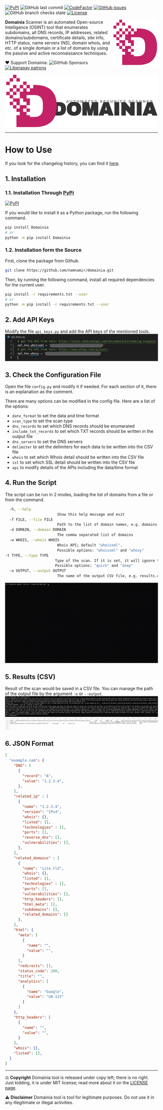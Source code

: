 [![PyPI](https://img.shields.io/pypi/v/domainia?style=flat-square)](https://pypi.org/project/Domainia/) ![GitHub last commit](https://img.shields.io/github/last-commit/namnamir/domainia?style=flat-square) [![CodeFactor](https://www.codefactor.io/repository/github/namnamir/domainia/badge)](https://www.codefactor.io/repository/github/namnamir/domainia) [![GitHub issues](https://img.shields.io/github/issues-raw/namnamir/domainia?style=flat-square)](https://github.com/namnamir/domainia/issues) ![GitHub branch checks state](https://img.shields.io/github/checks-status/namnamir/domainia/main?style=flat-square) [![License](https://img.shields.io/github/license/namnamir/domainia?style=flat-square)](LICENSE)

<img src="https://raw.githubusercontent.com/namnamir/domainia/main/img/logo.png" width="150px" align="right">

**Domainia** Scanner is an automated Open-source Intelligence (OSINT) tool that enumerates subdomains, all DNS records, IP addresses, related domains/subdomains, certificate details, site info, HTTP status, name servers (NS), domain whois, and etc. of a single domain or a list of domains by using the passive and active reconnaissance techniques.

❤ Support Domainia: ![GitHub Sponsors](https://img.shields.io/github/sponsors/namnamir?style=flat-square) [![Liberapay patrons](https://img.shields.io/liberapay/patrons/namnamir?style=flat-square)](https://liberapay.com/namnamir/donate)

<img src="https://raw.githubusercontent.com/namnamir/domainia/main/img/logo2.png">

---
# How to Use
If you look for the changelog history, you can find it [here](https://github.com/namnamir/domainia/blob/main/CHANGELOG.md).

## 1. Installation
### 1.1. Installation Through [PyPi](https://pypi.org/project/Domainia/) 
[![PyPI](https://img.shields.io/pypi/v/domainia?style=flat-square)](https://pypi.org/project/Domainia/)

If you would like to install it as a Python package, run the following command.
```bash
pip install Domainia
# or
python -m pip install Domainia
```
### 1.2. Installation form the Source
First, clone the package from Github.
```bash
git clone https://github.com/namnamir/domainia.git
```
Then, by running the following command, install all required dependencies for the current user.
```Bash
pip install -r requirements.txt --user
# or
python -m pip install -r requirements.txt --user
```

## 2. Add API Keys
Modify the file `api_keys.py` and add the API keys of the mentioned tools.
![Define APIs](https://raw.githubusercontent.com/namnamir/domainia/main/img/api.png)

## 3. Check the Configuration File
Open the file `config.py` and modify it if needed. For each section of it, there is an explanation as the comment.

There are many options can be modified in the config file. Here are a list of the options:
- `date_format` to set the data and time format
- `scan_type` to set the scan type
- `dns_records` to set which DNS records should be enumerated
- `include_txt_records` to set which TXT records should be written in the output file
- `dns_servers` to set the DNS servers
- `delimiter` to set the delimiters for each data to be written into the CSV file
- `whois` to set which Whois detail should be written into the CSV file
- `ssl` to set which SSL detail should be written into the CSV file
- `api` to modify details of the APIs including the data/time format

## 4. Run the Script
The script can be run in 2 modes, loading the list of domains from a file or from the command.
```bash
  -h, --help
                        Show this help message and exit
  -f FILE, --file FILE  
                        Path to the list of domain names, e.g. domains.txt
  -d DOMAIN, --domain DOMAIN
                        The comma separated list of domains
  -w WHOIS, --whois WHOIS
                        Whois API; default "whoisxml".
                        Possible options: "whoisxml" and "whoxy"
-t TYPE, --type TYPE  
                       Type of the scan. If it is set, it will ignore the config file value for the scan type.
                       Possible options: "quick" and "deep"
  -o OUTPUT, --output OUTPUT
                        The name of the output CSV file, e.g. results.csv
```
![Run Domainia Scanner](https://raw.githubusercontent.com/namnamir/domainia/main/img/scan.gif)

## 5. Results (CSV)
Result of the scan would be saved in a CSV file. You can manage the path of the output file by the argument `-o` or `--output`.
![Results in CSV](https://raw.githubusercontent.com/namnamir/domainia/main/img/result.png)
![Results in CSV](https://raw.githubusercontent.com/namnamir/domainia/main/img/result2.png)

## 6. JSON Format

```json
[
  "example.com": {
    "DNS": [
      {
        "record": "A",
        "value": "1.2.3.4",
      },
    ],
    "related_ip" : [
      {
        "name": "1.2.3.4",
        "version": "IPv4",
        "whois": {},
        "listed": [],
        "technologies" : [],
        "ports": [],
        "reverse_dns": [],
        "vulnerabilities": [],
      },
    ],
    "related_domains" : [
      {
        "name": "site.tld",
        "whois": {},
        "listed": [],
        "technologies" : [],
        "ports": [],
        "vulnerabilities": [],
        "http_headers": [],
        "html_meta": [],
        "subdomains": [],
        "related_domains": []
      },
    ],
    "html": {
      "meta": [
        {
          "name": "",
          "value": "",
        }
      ],
      "redirects": [],
      "status_code": 200,
      "title": "",
      "analytics": [
        {
          "name": "Google",
          "value": "UA-123"
        }
      ]
    },
    "http_headers": [
      {
        "name": "",
        "value": "",
      }
    ],
    "whois": {},
    "listed": [],
  }
]
```

---
⚖️ **Copyright**
Domainia tool is released under copy left; there is no right. Just kidding, it is under MIT license; read more about it on the [LICENSE page](https://github.com/namnamir/domainia/blob/main/LICENSE).

⚠️ **Disclaimer**
Domainia tool is tool for legitimate purposes. Do not use it in any illegitimate or illegal activities.
